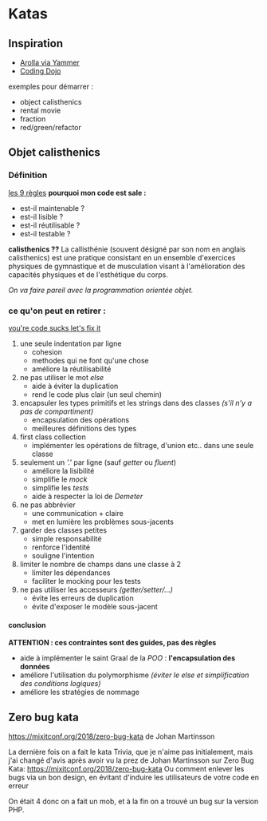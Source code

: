 # Katas

## Inspiration
- [Arolla via Yammer](https://www.yammer.com/arolla.fr/#/threads/inGroup?type=in_group&feedId=4954106&view=all)
- [Coding Dojo](http://codingdojo.org/kata/)

exemples pour démarrer :
- object calisthenics
- rental movie
- fraction
- red/green/refactor


## Objet calisthenics

### Définition
[les 9 règles](https://gist.github.com/bobuss/6534934)
__pourquoi mon code est sale :__
- est-il maintenable ?
- est-il lisible ?
- est-il réutilisable ?
- est-il testable ?

__calisthenics ??__
La callisthénie (souvent désigné par son nom en anglais calisthenics) est une pratique consistant en un ensemble d'exercices physiques de gymnastique et de musculation visant à l'amélioration des capacités physiques et de l'esthétique du corps.

_On va faire pareil avec la programmation orientée objet._

### ce qu'on peut en retirer :
[you're code sucks let's fix it](https://fr.slideshare.net/rdohms/bettercode-phpbenelux212alternate)

1. une seule indentation par ligne
	- cohesion
	- methodes qui ne font qu'une chose
	- améliore la réutilisabilité
1. ne pas utiliser le mot _else_
	- aide à éviter la duplication
	- rend le code plus clair (un seul chemin)
1. encapsuler les types primitifs et les strings dans des classes _(s'il n'y a pas de compartiment)_
	-   encapsulation des opérations
	-   meilleures définitions des types
1. first class collection
	- implémenter les opérations de filtrage, d'union etc.. dans une seule classe
1. seulement un _'.'_ par ligne (sauf _getter_ ou _fluent_)
	- améliore la lisibilité
	- simplifie le _mock_
	- simplifie les _tests_
	- aide à respecter la loi de _Demeter_
6. ne pas abbrévier
	- une communication + claire
	- met en lumière les problèmes sous-jacents
1. garder des classes petites
	- simple responsabilité
	- renforce l'identité
	- souligne l'intention
1. limiter le nombre de champs dans une classe à 2
	- limiter les dépendances
	- faciliter le mocking pour les tests
1. ne pas utiliser les accesseurs _(getter/setter/...)_
	- évite les erreurs de duplication
	- évite d'exposer le modèle sous-jacent

#### conclusion
__ATTENTION : ces contraintes sont des guides, pas des règles__
- aide à implémenter le saint Graal de la _POO_ : __l'encapsulation des données__
- améliore l'utilisation du polymorphisme _(éviter le else et simplification des conditions logiques)_
- améliore les stratégies de nommage


## Zero bug kata
https://mixitconf.org/2018/zero-bug-kata de Johan Martinsson

La dernière fois on a fait le kata Trivia, que je n'aime pas initialement, mais j'ai changé d'avis après avoir vu la prez de Johan Martinsson sur Zero Bug Kata:
https://mixitconf.org/2018/zero-bug-kata
Ou comment enlever les bugs via un bon design, en évitant d'induire les utilisateurs de votre code en erreur

On était 4 donc on a fait un mob, et à la fin on a trouvé un bug sur la version PHP.


